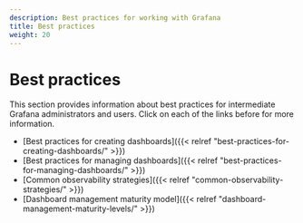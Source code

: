 ```yaml
---
description: Best practices for working with Grafana
title: Best practices
weight: 20
---
```


# Best practices

This section provides information about best practices for intermediate Grafana administrators and users. Click on each of the links before for more information.

- [Best practices for creating dashboards]({{< relref "best-practices-for-creating-dashboards/" >}})
- [Best practices for managing dashboards]({{< relref "best-practices-for-managing-dashboards/" >}})
- [Common observability strategies]({{< relref "common-observability-strategies/" >}})
- [Dashboard management maturity model]({{< relref "dashboard-management-maturity-levels/" >}})

